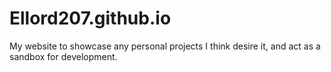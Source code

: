 # Ellord207.github.io
My website to showcase any personal projects I think desire it, and act as a sandbox for development.
